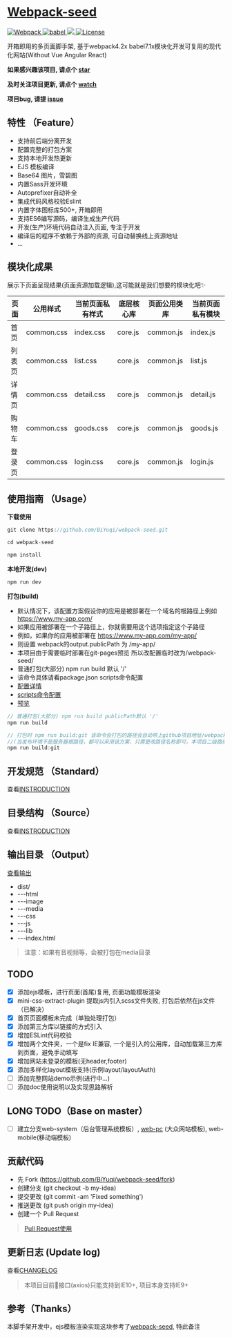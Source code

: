 
# [Webpack-seed](https://github.com/BiYuqi/webpack-seed)

<p align="left">
	<a href="https://webpack.js.org/">
		<img src="https://img.shields.io/badge/webpack-4.20.2-brightgreen.svg" alt="Webpack">
	</a>
	<a href="https://babeljs.io/">
		<img src="https://img.shields.io/badge/babel-7.1.2-brightgreen.svg" alt="babel">
	</a>
  <a href="https://github.com/BiYuqi/webpack-seed/tree/gh-pages">
    <img src="https://img.shields.io/travis/BiYuqi/webpack-seed.svg">
  </a>
  <a href="https://github.com/BiYuqi/webpack-seed/blob/master/LICENSE">
    <img src="https://img.shields.io/badge/license-MIT-blue.svg" alt="License">
  </a>
  
</p>

开箱即用的多页面脚手架, 基于webpack4.2x babel7.1x模块化开发可复用的现代化网站(Without Vue Angular React)

**如果感兴趣该项目, 请点个 [star](https://github.com/BiYuqi/webpack-seed/stargazers)**


**及时关注项目更新, 请点个 [watch](https://github.com/BiYuqi/webpack-seed/watchers)**


**项目bug, 请提 [issue](https://github.com/BiYuqi/webpack-seed/issues)**

## 特性 （Feature）

- 支持前后端分离开发
- 配置完整的打包方案
- 支持本地开发热更新
- EJS 模板编译
- Base64 图片，雪碧图
- 内置Sass开发环境
- Autoprefixer自动补全
- 集成代码风格校验Eslint
- 内置字体图标库500+, 开箱即用
- 支持ES6编写源码，编译生成生产代码
- 开发(生产)环境代码自动注入页面, 专注于开发
- 编译后的程序不依赖于外部的资源, 可自动替换线上资源地址
- ...

## 模块化成果

展示下页面呈现结果(页面资源加载逻辑),这可能就是我们想要的模块化吧:sparkles:

页面 | 公用样式 | 当前页面私有样式| 底层核心库 | 页面公用类库 | 当前页面私有模块
--------- | ---------- | ------ | ------ | ------ | ------
首页 | common.css | index.css |core.js|common.js | index.js
列表页 | common.css | list.css |core.js|common.js | list.js
详情页 | common.css | detail.css |core.js|common.js | detail.js
购物车 | common.css | goods.css |core.js|common.js | goods.js
登录页 | common.css | login.css |core.js|common.js | login.js

## 使用指南 （Usage）

**下载使用**
```js
git clone https://github.com/BiYuqi/webpack-seed.git

cd webpack-seed

npm install
```

**本地开发(dev)**
```js
npm run dev
```

**打包(build)**

* 默认情况下，该配置方案假设你的应用是被部署在一个域名的根路径上例如 https://www.my-app.com/
* 如果应用被部署在一个子路径上，你就需要用这个选项指定这个子路径
* 例如，如果你的应用被部署在 https://www.my-app.com/my-app/
* 则设置 webpack的output.publicPath 为 /my-app/
* 本项目由于需要临时部署在git-pages预览 所以改配置临时改为/webpack-seed/
* 普通打包(大部分) npm run build 默认 '/'
* 该命令具体请看package.json scripts命令配置
* [配置详情](https://github.com/BiYuqi/webpack-seed/blob/master/build/config.js#L23)
* [scripts命令配置](https://github.com/BiYuqi/webpack-seed/blob/master/package.json#L8)
* [预览](https://loadingmore.com/webpack-seed)
```js
// 普通打包(大部分) npm run build publicPath默认 '/'
npm run build

// 打包时 npm run build:git 该命令会打包的路径会自动带上github项目地址/webpack-seed/
//(当发布环境不是服务器根路径，都可以采用该方案，只需更改路径名称即可，本项目二级路径为webpack-seed)
npm run build:git

```

## 开发规范 （Standard）

查看[INSTRODUCTION](https://github.com/BiYuqi/webpack-seed/blob/master/INSTRODUCTION.md)

## 目录结构 （Source）

查看[INSTRODUCTION](https://github.com/BiYuqi/webpack-seed/blob/master/INSTRODUCTION.md)

## 输出目录 （Output）
[查看输出](https://github.com/BiYuqi/webpack-seed/tree/gh-pages)
* dist/
* ---html
* ---image
* ---media
* ---css
* ---js
* ---lib
* ---index.html

> 注意：如果有音视频等，会被打包在media目录


## TODO
- [x] 添加ejs模板，进行页面(首尾)复用, 页面功能模板渲染
- [x] mini-css-extract-plugin 提取js内引入scss文件失败, 打包后依然在js文件（已解决）
- [x] 首页页面模板未完成（单独处理打包）
- [x] 添加第三方库以链接的方式引入
- [x] 增加ESLint代码校验
- [x] 增加两个文件夹，一个是fix IE兼容, 一个是引入的公用库，自动加载第三方库到页面，避免手动填写
- [x] 增加网站未登录的模板(无header,footer)
- [x] 添加多样化layout模板支持(示例layout/layoutAuth)
- [ ] 添加完整网站demo示例(进行中...)
- [ ] 添加doc使用说明以及实现思路解析

## LONG TODO（Base on master）
- [ ] 建立分支web-system（后台管理系统模板）, [web-pc](https://github.com/BiYuqi/webpack-seed/tree/web-pc) (大众网站模板), web-mobile(移动端模板)


## 贡献代码
* 先 Fork (https://github.com/BiYuqi/webpack-seed/fork)
* 创建分支 (git checkout -b my-idea)
* 提交更改 (git commit -am 'Fixed something')
* 推送更改 (git push origin my-idea)
* 创建一个 Pull Request

> [Pull Request使用](http://www.ruanyifeng.com/blog/2017/07/pull_request.html)

## 更新日志 (Update log)

查看[CHANGELOG](https://github.com/BiYuqi/webpack-seed/blob/master/CHANGELOG.md)

> 本项目目前接口(axios)只能支持到IE10+, 项目本身支持IE9+

## 参考（Thanks）

本脚手架开发中，ejs模板渲染实现这块参考了[webpack-seed](https://github.com/Array-Huang/webpack-seed), 特此备注